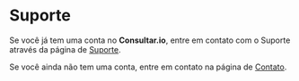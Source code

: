 # Suporte

Se você já tem uma conta no **Consultar.io**, entre em contato com o Suporte
através da página de [Suporte](https://consultar.io/app/ajuda/).

Se você ainda não tem uma conta, entre em contato na página de [Contato](https://consultar.io/contato/).
